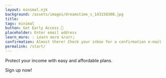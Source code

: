 ```yaml
---
layout: minimal.njk
background: /assets/images/dreamstime_s_143158308.jpg
title:
tags: minimal
button: Get Early Access 📨
placeholder: Enter email address
learn_more: 💡 Learn more &rarr;
confirmation: Almost there! Check your inbox for a confirmation e-mail.
permalink: /start/
---
```


Protect your income with easy and affordable plans.

Sign up now!
